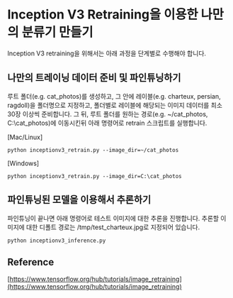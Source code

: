 # Inception V3 Retraining을 이용한 나만의 분류기 만들기
Inception V3 retraining을 위해서는 아래 과정을 단계별로 수행해야 합니다.

## 나만의 트레이닝 데이터 준비 및 파인튜닝하기
루트 폴더(e.g. cat_photos)를 생성하고, 그 안에 레이블(e.g. charteux, persian, ragdoll)을 폴더명으로 지정하고, 폴더별로 레이블에 해당되는 이미지 데이터를 최소 30장 이상씩 준비합니다. 그 뒤, 루트 폴더를 원하는 경로(e.g. ~/cat_photos, C:\cat_photos)에 이동시킨뒤 아래 명령어로 retrain 스크립트를 실행합니다. 

[Mac/Linux]
```
python inceptionv3_retrain.py --image_dir=~/cat_photos
```

[Windows]
```
python inceptionv3_retrain.py --image_dir=C:\cat_photos
```

## 파인튜닝된 모델을 이용해서 추론하기
파인튜닝이 끝나면 아래 명령어로 테스트 이미지에 대한 추론을 진행합니다. 추론할 이미지에 대한 디폴트 경로는 /tmp/test_charteux.jpg로 지정되어 있습니다.

```
python inceptionv3_inference.py
```

## Reference
[https://www.tensorflow.org/hub/tutorials/image_retraining](https://www.tensorflow.org/hub/tutorials/image_retraining)

